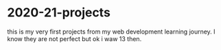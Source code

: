 # 2020-21-projects
this is my very first projects from my web development learning journey. I know they are not perfect but ok i waw 13 then.
